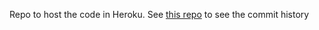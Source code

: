 Repo to host the code in Heroku. See [this repo](https://github.com/Matheus-Felipe-C/sds-dsmeta.git) to see the commit history
